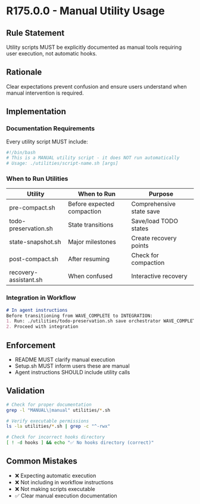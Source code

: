 # R175.0.0 - Manual Utility Usage

## Rule Statement
Utility scripts MUST be explicitly documented as manual tools requiring user execution, not automatic hooks.

## Rationale
Clear expectations prevent confusion and ensure users understand when manual intervention is required.

## Implementation

### Documentation Requirements
Every utility script MUST include:
```bash
#!/bin/bash
# This is a MANUAL utility script - it does NOT run automatically
# Usage: ./utilities/script-name.sh [args]
```

### When to Run Utilities
| Utility | When to Run | Purpose |
|---------|------------|---------|
| pre-compact.sh | Before expected compaction | Comprehensive state save |
| todo-preservation.sh | State transitions | Save/load TODO states |
| state-snapshot.sh | Major milestones | Create recovery points |
| post-compact.sh | After resuming | Check for compaction |
| recovery-assistant.sh | When confused | Interactive recovery |

### Integration in Workflow
```markdown
# In agent instructions
Before transitioning from WAVE_COMPLETE to INTEGRATION:
1. Run: ./utilities/todo-preservation.sh save orchestrator WAVE_COMPLETE
2. Proceed with integration
```

## Enforcement
- README MUST clarify manual execution
- Setup.sh MUST inform users these are manual
- Agent instructions SHOULD include utility calls

## Validation
```bash
# Check for proper documentation
grep -l "MANUAL\|manual" utilities/*.sh

# Verify executable permissions
ls -la utilities/*.sh | grep -c "^-rwx"

# Check for incorrect hooks directory
[ ! -d hooks ] && echo "✅ No hooks directory (correct)"
```

## Common Mistakes
- ❌ Expecting automatic execution
- ❌ Not including in workflow instructions
- ❌ Not making scripts executable
- ✅ Clear manual execution documentation